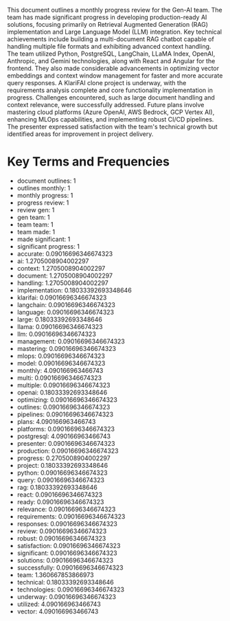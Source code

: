 This document outlines a monthly progress review for the Gen-AI team. The team has made significant progress in developing production-ready AI solutions, focusing primarily on Retrieval Augmented Generation (RAG) implementation and Large Language Model (LLM) integration. Key technical achievements include building a multi-document RAG chatbot capable of handling multiple file formats and exhibiting advanced context handling. The team utilized Python, PostgreSQL, LangChain, LLaMA Index, OpenAI, Anthropic, and Gemini technologies, along with React and Angular for the frontend. They also made considerable advancements in optimizing vector embeddings and context window management for faster and more accurate query responses. A KlariFAI clone project is underway, with the requirements analysis complete and core functionality implementation in progress. Challenges encountered, such as large document handling and context relevance, were successfully addressed. Future plans involve mastering cloud platforms (Azure OpenAI, AWS Bedrock, GCP Vertex AI), enhancing MLOps capabilities, and implementing robust CI/CD pipelines. The presenter expressed satisfaction with the team's technical growth but identified areas for improvement in project delivery.

# Key Terms and Frequencies
- document outlines: 1
- outlines monthly: 1
- monthly progress: 1
- progress review: 1
- review gen: 1
- gen team: 1
- team team: 1
- team made: 1
- made significant: 1
- significant progress: 1
- accurate: 0.09016696346674323
- ai: 1.2705008904002297
- context: 1.2705008904002297
- document: 1.2705008904002297
- handling: 1.2705008904002297
- implementation: 0.18033392693348646
- klarifai: 0.09016696346674323
- langchain: 0.09016696346674323
- language: 0.09016696346674323
- large: 0.18033392693348646
- llama: 0.09016696346674323
- llm: 0.09016696346674323
- management: 0.09016696346674323
- mastering: 0.09016696346674323
- mlops: 0.09016696346674323
- model: 0.09016696346674323
- monthly: 4.090166963466743
- multi: 0.09016696346674323
- multiple: 0.09016696346674323
- openai: 0.18033392693348646
- optimizing: 0.09016696346674323
- outlines: 0.09016696346674323
- pipelines: 0.09016696346674323
- plans: 4.090166963466743
- platforms: 0.09016696346674323
- postgresql: 4.090166963466743
- presenter: 0.09016696346674323
- production: 0.09016696346674323
- progress: 0.2705008904002297
- project: 0.18033392693348646
- python: 0.09016696346674323
- query: 0.09016696346674323
- rag: 0.18033392693348646
- react: 0.09016696346674323
- ready: 0.09016696346674323
- relevance: 0.09016696346674323
- requirements: 0.09016696346674323
- responses: 0.09016696346674323
- review: 0.09016696346674323
- robust: 0.09016696346674323
- satisfaction: 0.09016696346674323
- significant: 0.09016696346674323
- solutions: 0.09016696346674323
- successfully: 0.09016696346674323
- team: 1.360667853866973
- technical: 0.18033392693348646
- technologies: 0.09016696346674323
- underway: 0.09016696346674323
- utilized: 4.090166963466743
- vector: 4.090166963466743
